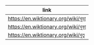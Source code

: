 |link|
|----|
|https://en.wiktionary.org/wiki/থুড়া|
|https://en.wiktionary.org/wiki/থুকা|
|https://en.wiktionary.org/wiki/থুতু|
